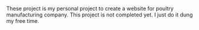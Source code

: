 These project is my personal project to create a website for poultry manufacturing company. This project is not completed yet. I just do it dung my free time.
